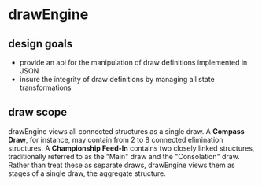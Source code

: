 # drawEngine

## design goals
- provide an api for the manipulation of draw definitions implemented in JSON
- insure the integrity of draw definitions by managing all state transformations

## draw scope
drawEngine views all connected structures as a single draw.  A **Compass Draw**, for instance, may contain from 2 to 8 connected elimination structures. A **Championship Feed-In** contains two closely linked structures, traditionally referred to as the "Main" draw and the "Consolation" draw. Rather than treat these as separate draws, drawEngine views them as stages of a single draw, the aggregate structure.
